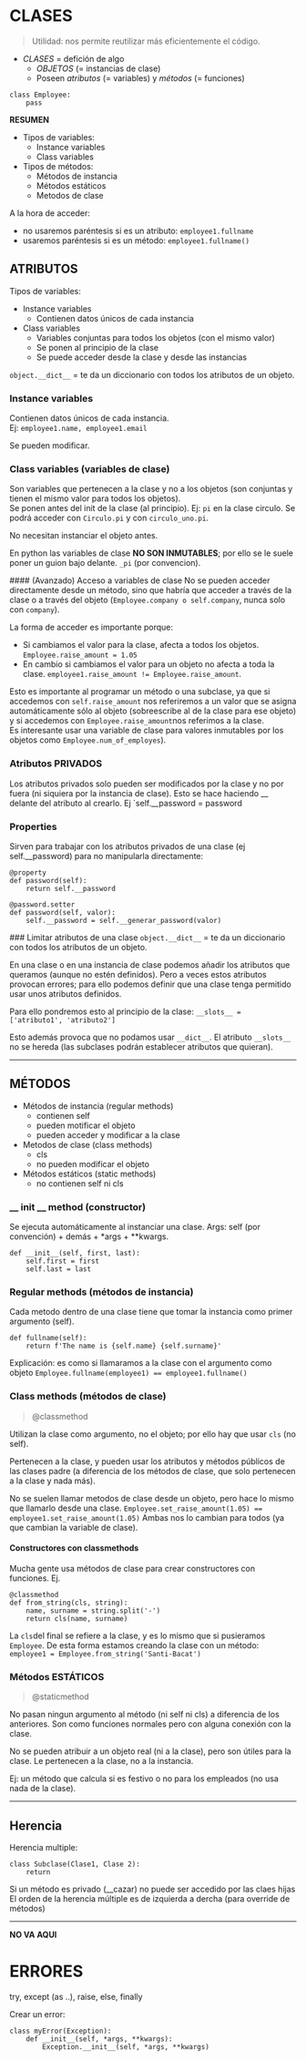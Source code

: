# CLASES

> Utilidad: nos permite reutilizar más eficientemente el código.

* _CLASES_ = defición de algo
	* _OBJETOS_ (= instancias de clase)
	* Poseen *atributos* (= variables) y *métodos* (= funciones)

```{python}
class Employee:
	pass

```
**RESUMEN**


* Tipos de variables:
	* Instance variables
	* Class variables
* Tipos de métodos:
	* Métodos de instancia
	* Métodos estáticos
	* Metodos de clase


A la hora de acceder:

* no usaremos paréntesis si es un atributo: `employee1.fullname`
* usaremos paréntesis si es un método: `employee1.fullname()`


## ATRIBUTOS

Tipos de variables:

* Instance variables
	* Contienen datos únicos de cada instancia
* Class variables
	* Variables conjuntas para todos los objetos (con el mismo valor)
	* Se ponen al principio de la clase
	* Se puede acceder desde la clase y desde las instancias

`object.__dict__` = te da un diccionario con todos los atributos de un objeto.

### Instance variables

Contienen datos únicos de cada instancia.  
Ej: `employee1.name, employee1.email`

Se pueden modificar.


### Class variables (variables de clase)

Son variables que pertenecen a la clase y no a los objetos (son conjuntas y tienen el mismo valor para todos los objetos).  
Se ponen antes del init de la clase (al principio).
Ej: `pi` en la clase circulo. Se podrá acceder con `Circulo.pi` y con `circulo_uno.pi`.

No necesitan instanciar el objeto antes.

En python las variables de clase **NO SON INMUTABLES**; por ello se le suele poner un guion bajo delante. `_pi` (por convencion).

#### (Avanzado) Acceso a variables de clase
No se pueden acceder directamente desde un método, sino que habría que acceder a través de la clase o a través del objeto (`Employee.company o self.company`, nunca solo con `company`).

La forma de acceder es importante porque:

* Si cambiamos el valor para la clase, afecta a todos los objetos. `Employee.raise_amount = 1.05`
* En cambio si cambiamos el valor para un objeto no afecta a toda la clase. `employee1.raise_amount != Employee.raise_amount`.

Esto es importante al programar un método o una subclase, ya que si accedemos con `self.raise_amount` nos referiremos a un valor que se asigna automáticamente sólo al objeto (sobreescribe al de la clase para ese objeto) y si accedemos con `Employee.raise_amount`nos referimos a la clase.  
Es interesante usar una variable de clase para valores inmutables por los objetos como `Employee.num_of_employes`).




### Atributos PRIVADOS
Los atributos privados solo pueden ser modificados por la clase y no por fuera (ni siquiera por la instancia de clase).
Esto se hace haciendo __ delante del atributo al crearlo.
Ej `self.__password = password


### Properties

Sirven para trabajar con los atributos privados de una clase (ej self.__password) para no manipularla directamente:

```
@property
def password(self):
	return self.__password
	
@password.setter
def password(self, valor):
	self.__password = self.__generar_password(valor)
```


### Limitar atributos de una clase
`object.__dict__` = te da un diccionario con todos los atributos de un objeto.

En una clase o en una instancia de clase podemos añadir los atributos que queramos (aunque no estén definidos).
Pero a veces estos atributos provocan errores; para ello podemos definir que una clase tenga permitido usar unos atributos definidos.

Para ello pondremos esto al principio de la clase:
`__slots__ = ['atributo1', 'atributo2']`

Esto además provoca que no podamos usar `__dict__`.
El atributo `__slots__` no se hereda (las subclases podrán establecer atributos que quieran).



---------







## MÉTODOS


* Métodos de instancia (regular methods)
	* contienen self
	* pueden motificar el objeto
	* pueden acceder y modificar a la clase
* Metodos de clase (class methods)
	* cls
	* no pueden modificar el objeto
* Métodos estáticos (static methods)
	* no contienen self ni cls

	




### __ init __ method (constructor)
Se ejecuta automáticamente al instanciar una clase.
Args: self (por convención) +  demás + *args + **kwargs.


```
def __init__(self, first, last):
	self.first = first
	self.last = last
```

### Regular methods (métodos de instancia)
Cada metodo dentro de una clase tiene que tomar la instancia como primer argumento (self).

```
def fullname(self):
	return f'The name is {self.name} {self.surname}'
```
Explicación: es como si llamaramos a la clase con el argumento como objeto
`Employee.fullname(employee1) == employee1.fullname()`



### Class methods (métodos de clase)
> @classmethod

Utilizan la clase como argumento, no el objeto; por ello hay que usar `cls` (no self).

Pertenecen a la clase, y pueden usar los atributos y métodos públicos de las clases padre (a diferencia de los métodos de clase, que solo pertenecen a la clase y nada más).


No se suelen llamar metodos de clase desde un objeto, pero hace lo mismo que llamarlo desde una clase.
`Employee.set_raise_amount(1.05) == employee1.set_raise_amount(1.05)`
Ambas nos lo cambian para todos (ya que cambian la variable de clase).


#### Constructores con classmethods
Mucha gente usa métodos de clase para crear constructores con funciones. Ej.

```
@classmethod
def from_string(cls, string):
	name, surname = string.split('-')
	return cls(name, surname)
```

La `cls`del final se refiere a la clase, y es lo mismo que si pusieramos `Employee`. De esta forma estamos creando la clase con un método:  
`employee1 = Employee.from_string('Santi-Bacat')`


### Métodos ESTÁTICOS

> @staticmethod


No pasan ningun argumento al método (ni self ni cls) a diferencia de los anteriores. Son como funciones normales pero con alguna conexión con la clase.

No se pueden atribuir a un objeto real (ni a la clase), pero son útiles para la clase.
Le pertenecen a la clase, no a la instancia.

Ej: un método que calcula si es festivo o no para los empleados (no usa nada de la clase).





------



## Herencia
Herencia multiple:

```
class Subclase(Clase1, Clase 2):
	return
```

Si un método es privado (__cazar) no puede ser accedido por las claes hijas
El orden de la herencia múltiple es de izquierda a dercha (para override de métodos)



-------
__NO VA AQUI__


# ERRORES
try, except (as ..), raise, else, finally

Crear un error:

```
class myError(Exception):
	def __init__(self, *args, **kwargs):
		Exception.__init__(self, *args, **kwargs)
```

